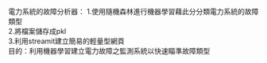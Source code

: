 電力系統的故障分析器： 
1.使用隨機森林進行機器學習藉此分分類電力系統的故障類型  
2.將檔案儲存成pkl  
3.利用streamit建立簡易的輕量型網頁  
目的：利用機器學習建立電力故障之監測系統以快速瞄準故障類型  
